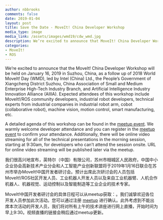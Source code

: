 ```yaml
---
author: nbbrooks
comments: false
date: 2019-01-04
layout: post
title: Save the Date - MoveIt! China Developer Workshop
media_type: image
media_link: /assets/images/wmd19/cdw_wmd.jpg
description: We’re excited to announce that MoveIt! China Developer Workshop will be held on Jan 16, 2019 in Suzhou, China, as follow up of 2018 World MoveIt! Day (WMD)!
categories:
- MoveIt!
- ROS
---
```


We’re excited to announce that the MoveIt! China Developer Workshop will be held on January 16, 2019 in Suzhou, China, as a follow up of 2018 World MoveIt! Day (WMD), led by Intel (China) Ltd., the People’s Government of Xiangcheng District Suzhou, China Association of Small and Medium Enterprise High-Tech Industry Branch, and Artificial Intelligence Industry Innovation Alliance (AIIIA). Expected attendees of this workshop include MoveIt!/ROS community developers, industrial robot developers, technical experts from industrial companies in industrial robot arm, cobot (collaborative robot), machine vision, motion control, smart manufacturing, etc.

A detailed agenda of this workshop can be found in the [meetup event](). We warmly welcome developer attendance and you can register in the [meetup event]() to confirm your attendance. Additionally, there will be online video streaming for all of the technical presentations in the morning session, starting at 9:30am, for developers who can’t attend the session onsite. URL for online video streaming will be published later via the meetup.

我们很高兴地宣布，英特尔（中国）有限公司，苏州市相城区人民政府，中国中小企业协会高新技术产业分会和人工智能产业创新联盟将于2019年1月16日联合在苏州市举办MoveIt!中国开发者研讨会。预计出席此次研讨会的人员包括MoveIt!/ROS社区开发人员、工业机器人开发人员以及来自工业机器臂、人机合作机器人、机器视觉、运动控制以及智能制造等工业企业的技术专家。

MoveIt!中国开发者研讨会的具体日程可以从meetup获取：[]()。我们诚挚欢迎各位开发人员参加此次活动。您可以通过注册 [meetup]() 进行确认。此外考虑到不能出席本次活动的开发人员，我们将对所有上午的技术讲座进行网上直播，开始时间为早上9:30。视频直播的链接会稍后通过meetup更新。
